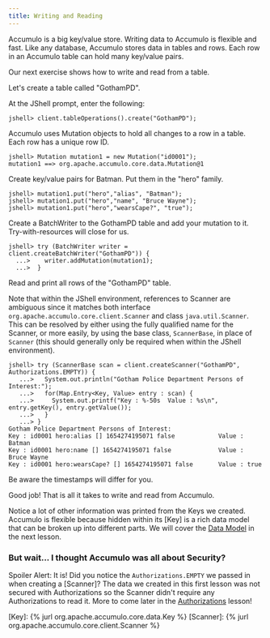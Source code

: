 ```yaml
---
title: Writing and Reading
---
```


Accumulo is a big key/value store.  Writing data to Accumulo is flexible and fast.  Like any 
database, Accumulo stores data in tables and rows.  Each row in an Accumulo table can hold many 
key/value pairs. 

Our next exercise shows how to write and read from a table.

Let's create a table called "GothamPD".

At the JShell prompt, enter the following:
```commandline
jshell> client.tableOperations().create("GothamPD");
```

Accumulo uses Mutation objects to hold all changes to a row in a table. Each row has a unique row
ID. 

```commandline
jshell> Mutation mutation1 = new Mutation("id0001");
mutation1 ==> org.apache.accumulo.core.data.Mutation@1
```

Create key/value pairs for Batman.  Put them in the "hero" family.
```commandline
jshell> mutation1.put("hero","alias", "Batman");
jshell> mutation1.put("hero","name", "Bruce Wayne");
jshell> mutation1.put("hero","wearsCape?", "true");
```

Create a BatchWriter to the GothamPD table and add your mutation to it. Try-with-resources will 
close for us.

```commandline
jshell> try (BatchWriter writer = client.createBatchWriter("GothamPD")) {
  ...>    writer.addMutation(mutation1);
  ...>  }
```
Read and print all rows of the "GothamPD" table.

Note that within the JShell environment, references to Scanner are ambiguous since it matches both 
interface ```org.apache.accumulo.core.client.Scanner``` and class ```java.util.Scanner```. This can 
be resolved by either using the fully qualified name for the Scanner, or more easily, by using the 
base class, ```ScannerBase```, in place of ```Scanner``` (this should generally only be required when 
within the JShell environment).

```commandline
jshell> try (ScannerBase scan = client.createScanner("GothamPD", Authorizations.EMPTY)) {
   ...>   System.out.println("Gotham Police Department Persons of Interest:");
   ...>   for(Map.Entry<Key, Value> entry : scan) {
   ...>     System.out.printf("Key : %-50s  Value : %s\n", entry.getKey(), entry.getValue());
   ...>   }
   ...> }
Gotham Police Department Persons of Interest:
Key : id0001 hero:alias [] 1654274195071 false            Value : Batman
Key : id0001 hero:name [] 1654274195071 false             Value : Bruce Wayne
Key : id0001 hero:wearsCape? [] 1654274195071 false       Value : true
```

Be aware the timestamps will differ for you.

Good job! That is all it takes to write and read from Accumulo.

Notice a lot of other information was printed from the Keys we created. Accumulo is flexible 
because hidden within its [Key] is a rich data model that can be broken up into different parts. We 
will cover the [Data Model][dmodel] in the next lesson.

### But wait... I thought Accumulo was all about Security?

Spoiler Alert: It is!  Did you notice the `Authorizations.EMPTY` we passed in when creating a
[Scanner]?  The data we created in this first lesson was not secured with Authorizations so the 
Scanner didn't require any Authorizations to read it.  More to come later in the [Authorizations][auths] 
lesson!

[dmodel]: /tour-jshell/data-model2
[auths]: /tour-jshell/authorizations2
[Key]: {% jurl org.apache.accumulo.core.data.Key %}
[Scanner]: {% jurl org.apache.accumulo.core.client.Scanner %}
